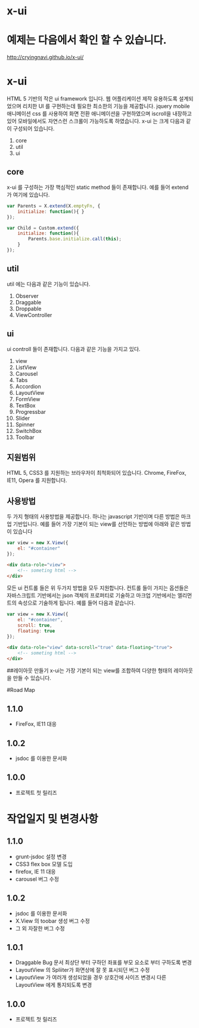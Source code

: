 x-ui
====

# 예제는 다음에서 확인 할 수 있습니다.
http://cryingnavi.github.io/x-ui/

# x-ui
HTML 5 기반의 작은 ui framework 입니다. 웹 어플리케이션 제작 유용하도록 설계되었으며 리치한 UI 를 구현하는데 필요한 최소한의 기능을 제공합니다.
jquery mobile 애니메이션 css 를 사용하여 화면 전환 애니메이션을 구현하였으며 iscroll을 내장하고 있어 모바일에서도 자연스런 스크롤이 가능하도록 하였습니다.
x-ui 는 크게 다음과 같이 구성되어 있습니다.

1. core
2. util
3. ui

## core
x-ui 를 구성하는 가장 핵심적인 static method 들이 존재합니다. 예를 들어 extend 가 여기에 있습니다.

```javascript
var Parents = X.extend(X.emptyFn, {
    initialize: function(){ }
});

var Child = Custom.extend({
    initialize: function(){
        Parents.base.initialize.call(this);
    }
});
```

## util
util 에는 다음과 같은 기능이 있습니다.

1. Observer
2. Draggable
2. Droppable
3. ViewController

## ui
ui controll 들이 존재합니다. 다음과 같은 기능을 가지고 있다.

1. view
2. ListView
3. Carousel
4. Tabs
5. Accordion
6. LayoutView
7. FormView
8. TextBox
9. Progressbar
10. Slider
11. Spinner
12. SwitchBox
13. Toolbar


## 지원범위
HTML 5, CSS3 를 지원하는 브라우저이 최척화되어 있습니다. Chrome, FireFox, IE11, Opera 를 지원합니다.

## 사용방법
두 가지 형태의 사용방법을 제공합니다. 하나는 javascript 기반이며 다른 방법은 마크업 기반입니다.
예를 들어 가장 기본이 되는 view를 선언하는 방법에 아래와 같은 방법이 있습니다

```javascript
var view = new X.View({
    el: "#container"
});
```

```html
<div data-role="view">
    <!-- someting html -->
</div>
```

모든 ui 컨트롤 들은 위 두가지 방법을 모두 지원합니다. 컨트롤 들이 가지는 옵션들은 자바스크립트 기반에서는 json 객체의 프로퍼티로 기술하고
마크업 기반에서는 엘리먼트의 속성으로 기술하게 됩니다. 예를 들어 다음과 같습니다.
```javascript
var view = new X.View({
    el: "#container",
    scroll: true,
    floating: true
});
```

```html
<div data-role="view" data-scroll="true" data-floating="true">
    <!-- someting html -->
</div>
```


##레이아웃 만들기
x-ui는 가장 기본이 되는 view를 조합하여 다양한 형태의 레이아웃을 만들 수 있습니다.



#Road Map
## 1.1.0
+ FireFox, IE11 대응

## 1.0.2
+ jsdoc 를 이용한 문서화

## 1.0.0
+ 프로젝트 첫 릴리즈


# 작업일지 및 변경사항
## 1.1.0
+ grunt-jsdoc 설정 변경
+ CSS3 flex box 모델 도입
+ firefox, IE 11 대응
+ carousel 버그 수정

## 1.0.2
+ jsdoc 를 이용한 문서화
+ X.View 의 toobar 생성 버그 수정
+ 그 외 자잘한 버그 수정

## 1.0.1
+ Draggable Bug 문서 최상단 부터 구하던 좌표를 부모 요소로 부터 구하도록 변경
+ LayoutView 의 Spliiter가 화면상에 잘 못 표시되던 버그 수정
+ LayoutView 가 여러개 생성되었을 경우 상호간에 사이즈 변경시 다른 LayoutView 에게 통지되도록 변경

## 1.0.0
+ 프로젝트 첫 릴리즈
